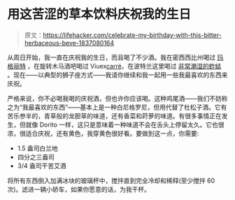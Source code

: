 # 用这苦涩的草本饮料庆祝我的生日

> 原文：<https://lifehacker.com/celebrate-my-birthday-with-this-bitter-herbaceous-beve-1837080164>

从周日开始，我一直在庆祝我的生日，而且喝了不少酒。我在密西西比州喝过 [玛格丽特](https://www.instagram.com/p/B0wmGyGhLwB/) ，在旋转木马酒吧喝过 Viuex[carré](https://www.instagram.com/p/B0zEEMhB6Wn/)，在波特兰这里喝过 [非常潮湿的蚱蜢](https://www.instagram.com/p/B04tMPUBJtK/) 。现在——以典型的狮子座方式——我请你继续和我一起用一些我最喜欢的东西来庆祝。





严格来说，你不必喝我喝的庆祝酒，但也许你应该喝。这种鸡尾酒——我们不妨称之为“我最喜欢的东西”——基本上是一种白尼格罗尼，但用代替了杜松子酒。它有苦乐参半的，青草般的龙胆草的味道，还有香菜和莳萝的味道。有很多事情正在发生，但就像 Dorito 一样，这只是意味着一种味道不会在舌头上停留太久。它也很浓，很适合庆祝，还有黄色，我穿黄色很好看。要做到这一点，你需要:

*   1.5 盎司白兰地
*   四分之三盎司
*   3/4 盎司干苦艾酒

将所有东西倒入加满冰块的玻璃杯中，搅拌直到完全冷却和稀释(至少搅拌 60 次)。滤进一辆小轿车，如果你愿意的话，为我干杯。